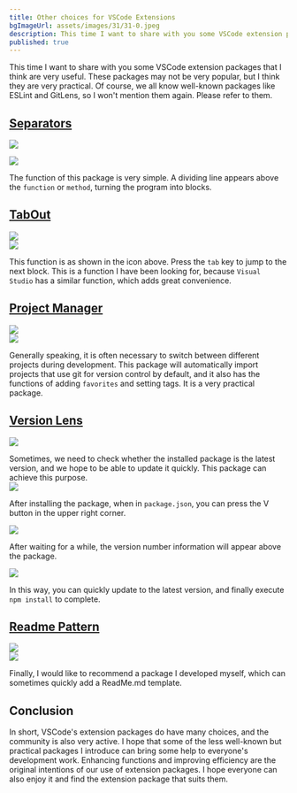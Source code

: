 ```yaml
---
title: Other choices for VSCode Extensions
bgImageUrl: assets/images/31/31-0.jpeg
description: This time I want to share with you some VSCode extension packages that I think are very useful. These packages may not be very popular, but I think they are very practical. Of course, we all know well-known packages like ESLint and GitLens,
published: true
---
```


This time I want to share with you some VSCode extension packages that I think are very useful. These packages may not be very popular, but I think they are very practical. Of course, we all know well-known packages like ESLint and GitLens, so I won't mention them again. Please refer to them.

## [Separators](https://marketplace.visualstudio.com/items?itemName=alefragnani.separators)

<img class="img-responsive" loading="lazy" src="assets/images/31/31-01.png">

<img class="img-responsive" loading="lazy" src="assets/images/31/31-02.png"><br>

The function of this package is very simple. A dividing line appears above the `function` or `method`, turning the program into blocks.

## [TabOut](https://marketplace.visualstudio.com/items?itemName=albert.TabOut)

<img class="img-responsive" loading="lazy" src="assets/images/31/31-03.png">
<br>
<img class="img-responsive" loading="lazy" src="assets/images/31/31-04.gif">

This function is as shown in the icon above. Press the `tab` key to jump to the next block. This is a function I have been looking for, because `Visual Studio` has a similar function, which adds great convenience.<br>

## [Project Manager](https://marketplace.visualstudio.com/items?itemName=alefragnani.project-manager)

<img class="img-responsive" loading="lazy" src="assets/images/31/31-05.png">
<br>
<img class="img-responsive" loading="lazy" src="assets/images/31/31-06.png">

Generally speaking, it is often necessary to switch between different projects during development. This package will automatically import projects that use git for version control by default, and it also has the functions of adding `favorites` and setting tags. It is a very practical package.<br>

## [Version Lens](https://marketplace.visualstudio.com/items?itemName=pflannery.vscode-versionlens)

<img class="img-responsive" loading="lazy" src="assets/images/31/31-08.png">

Sometimes, we need to check whether the installed package is the latest version, and we hope to be able to update it quickly. This package can achieve this purpose.
<br>
<img class="img-responsive" loading="lazy" src="assets/images/31/31-12.png">

After installing the package, when in `package.json`, you can press the V button in the upper right corner.

<img class="img-responsive" loading="lazy" src="assets/images/31/31-13.png">

After waiting for a while, the version number information will appear above the package.

<img class="img-responsive" loading="lazy" src="assets/images/31/31-09.png">

In this way, you can quickly update to the latest version, and finally execute `npm install` to complete.<br>

## [Readme Pattern](https://marketplace.visualstudio.com/items?itemName=thomascsd.vscode-readme-pattern)

<img class="img-responsive" loading="lazy" src="assets/images/31/31-10.png">
<br>
<img class="img-responsive" loading="lazy" src="assets/images/31/31-11.gif">

Finally, I would like to recommend a package I developed myself, which can sometimes quickly add a ReadMe.md template.

## Conclusion

In short, VSCode's extension packages do have many choices, and the community is also very active. I hope that some of the less well-known but practical packages I introduce can bring some help to everyone's development work. Enhancing functions and improving efficiency are the original intentions of our use of extension packages. I hope everyone can also enjoy it and find the extension package that suits them.
